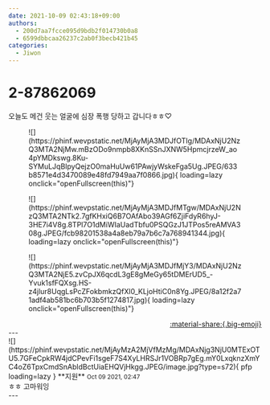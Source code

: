 ```yaml
---
date: 2021-10-09 02:43:18+09:00
authors:
  - 200d7aa7fcce095d9bdb2f014730b0a8
  - 6599dbbcaa26237c2ab0f3becb421b45
categories:
  - Jiwon
---
```


# 2-87862069

<div class="post-container" markdown="1">
<div class="content-container md-sidebar__scrollwrap" markdown="1">

오늘도 메건 웃는 얼굴에 심장 폭행 당하고 갑니다ㅎㅎ♡
<figure markdown="1">
![](https://phinf.wevpstatic.net/MjAyMjA3MDJfOTIg/MDAxNjU2NzQ3MTA2NjMw.mBzODo9nmpb8XKnSSnJXNW5HpmcjrzeW_ao4pYMDkswg.8Ku-SYMuLJqBIpyQejzO0maHuUw61PAwjyWskeFga5Ug.JPEG/633b8571e4d3470089e48fd7949aa7f0866.jpg){ loading=lazy onclick="openFullscreen(this)"}
</figure>

<figure markdown="1">
![](https://phinf.wevpstatic.net/MjAyMjA3MDJfMTgw/MDAxNjU2NzQ3MTA2NTk2.7gfKHxiQ6B7OAfAbo39AGf6ZjiFdyR6hyJ-3HE7i4V8g.8TPl7O1dMiWIaUadTbfu0PSQGzJ1JTPos5reAMVA308g.JPEG/fcb98201538a4a8eb79a7b6c7a768941344.jpg){ loading=lazy onclick="openFullscreen(this)"}
</figure>

<figure markdown="1">
![](https://phinf.wevpstatic.net/MjAyMjA3MDJfMjY3/MDAxNjU2NzQ3MTA2NjE5.zvCpJX6qcdL3gE8gMeGy65tDMErUD5_-Yvuk1sfFQXsg.HS-z4jlur8UqgLsPcZFokbmkzQfXl0_KLjoHtiC0n8Yg.JPEG/8a12f2a71adf4ab581bc6b703b5f1274817.jpg){ loading=lazy onclick="openFullscreen(this)"}
</figure>


</div>
</div>

<div style="text-align: right;" markdown="1">
<a href="https://weverse.io/fromis9/fanpost/2-87862069" style="text-align: right;">:material-share:{.big-emoji}</a>
</div>
---

<div class="comments-container md-sidebar__scrollwrap" markdown="1">
<div class="comment" markdown="1">
<div class='id-container' markdown="1">
![](https://phinf.wevpstatic.net/MjAyMzA2MjVfMzMg/MDAxNjg3NjU0MTExOTU5.7GFeCpkRW4jdCPevFi1sgeF7S4XyLHRSJr1VOBRp7gEg.mY0LxqknzXmYC4oZ6TpxCmdSnAbldBctUiaEHQVjHkgg.JPEG/image.jpg?type=s72){ pfp loading=lazy }
**<span class="artist">지원</span>** <small>Oct 09 2021, 02:47</small><br>
</div>
<div class='comment-body' markdown="1">
ㅎㅎ 고마워잉
</div>
</div>
</div>
---
